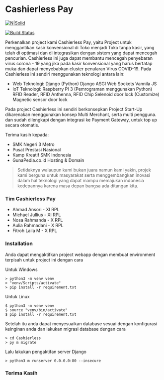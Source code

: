 # Cashierless Pay

[![N|Solid](https://cashierlesspay.com/static/assets/images/cashierless_full.png)](https://cashierlesspay.com/)

[![Build Status](https://travis-ci.org/joemccann/dillinger.svg?branch=master)](https://github.com/ansoridev/cashierless-pay)

Perkenalkan project kami Cashierless Pay, yaitu Project untuk menggantikan kasir konvensional di Toko menjadi Toko tanpa kasir, yang telah di optimasi dan di integrasikan dengan sistem yang dapat mencegah pencurian. 
Cashierless ini juga dapat membantu mencegah penyebaran virus corona - 19 yang jika pada kasir konvensional yang harus bertatap muka dan dapat menyebabkan cluster penularan Virus COVID-19.
Pada Cashierless ini sendiri menggunakan teknologi antara lain:

- Web Teknologi: 
      Django (Python)
      Django ASGI Web Sockets
      Vannila JS
- IoT Teknologi:
      Raspberry PI 3 (Pemrograman menggunakan Python)
      RFID Reader, RFID Anthenna, RFID Chip
      Selenoid door lock (Customize)
      Magnetic sensor door lock

Pada project Cashierless ini sendiri berkonsepkan Project Start-Up dikarenakan menggunakan konsep Multi Merchant, serta multi pengguna.
dan sudah dilengkapi dengan integrasi ke Payment Gateway, untuk top up secara otomatis.

Terima kasih kepada:
- SMK Negeri 3 Metro
- Pusat Prestasi Nasional
- Kamp Kreatif SMK Indonesia
- GunaPedia.co.id Hosting & Domain

> Setidaknya walaupun kami bukan juara
> namun kami yakin, projek kami berguna untuk masyarakat
> serta menggembangkan inovasi dalam hal teknologi
> yang dapat mampu memajukan indonesia kedepannya
> karena masa depan bangsa ada ditangan kita.

### Tim Cashierless Pay

- Ahmad Ansori - XI RPL
- Michael Jullius - XI RPL
- Nosa Rahmanda - X RPL
- Aulia Rahmadani - X RPL
- Fitroh Laila M - X RPL

### Installation

Anda dapat mengaktifkan project webapp dengan membuat environment terpisah untuk project ini dengan cara

Untuk Windows
```
> python3 -m venv venv
> "venv/Scripts/activate"
> pip install -r requirement.txt
```

Untuk Linux
```
$ python3 -m venv venv
$ source "venv/bin/activate"
$ pip install -r requirement.txt
```

Setelah itu anda dapat menyesuaikan database sesuai dengan konfigurasi keinginan anda
dan lakukan migrasi database dengan cara
```
> cd Cashierless
> py m migrate
```

Lalu lakukan pengaktifan server Django
```
> python3 m runserver 0.0.0.0:80 --insecure
```

### Terima Kasih

